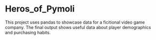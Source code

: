 # Heros_of_Pymoli

This project uses pandas to showcase data for a ficitional video game company. The final output shows useful data about player demographics and purchasing habits. 
